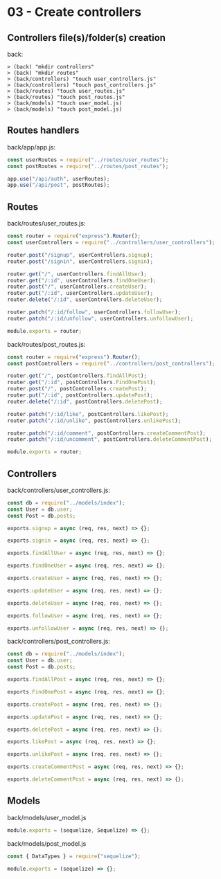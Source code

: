 # 03 - Create controllers

## Controllers file(s)/folder(s) creation

back:

    > (back) "mkdir controllers"
    > (back) "mkdir routes"
    > (back/controllers) "touch user_controllers.js"
    > (back/controllers) "touch post_controllers.js"
    > (back/routes) "touch user_routes.js"
    > (back/routes) "touch post_routes.js"
    > (back/models) "touch user_model.js)
    > (back/models) "touch post_model.js)

## Routes handlers

back/app/app.js:

```javascript
const userRoutes = require("../routes/user_routes");
const postRoutes = require("../routes/post_routes");

app.use("/api/auth", userRoutes);
app.use("/api/post", postRoutes);
```

## Routes

back/routes/user_routes.js:

```javascript
const router = require("express").Router();
const userControllers = require("../controllers/user_controllers");

router.post("/signup", userControllers.signup);
router.post("/signin", userControllers.signin);

router.get("/", userControllers.findAllUser);
router.get("/:id", userControllers.findOneUser);
router.post("/", userControllers.createUser);
router.put("/:id", userControllers.updateUser);
router.delete("/:id", userControllers.deleteUser);

router.patch("/:id/follow", userControllers.followUser);
router.patch("/:id/unfollow", userControllers.unfollowUser);

module.exports = router;
```

back/routes/post_routes.js:

```javascript
const router = require("express").Router();
const postControllers = require("../controllers/post_controllers");

router.get("/", postControllers.findAllPost);
router.get("/:id", postControllers.FindOnePost);
router.post("/", postControllers.createPost);
router.put("/:id", postControllers.updatePost);
router.delete("/:id", postControllers.deletePost);

router.patch("/:id/like", postControllers.likePost);
router.patch("/:id/unlike", postControllers.unlikePost);

router.patch("/:id/comment", postControllers.createCommentPost);
router.patch("/:id/uncomment", postControllers.deleteCommentPost);

module.exports = router;
```

## Controllers

back/controllers/user_controllers.js:

```javascript
const db = require("../models/index");
const User = db.user;
const Post = db.posts;

exports.signup = async (req, res, next) => {};

exports.signin = async (req, res, next) => {};

exports.findAllUser = async (req, res, next) => {};

exports.findOneUser = async (req, res, next) => {};

exports.createUser = async (req, res, next) => {};

exports.updateUser = async (req, res, next) => {};

exports.deleteUser = async (req, res, next) => {};

exports.followUser = async (req, res, next) => {};

exports.unfollowUser = async (req, res, next) => {};
```

back/controllers/post_controllers.js:

```javascript
const db = require("../models/index");
const User = db.user;
const Post = db.posts;

exports.findAllPost = async (req, res, next) => {};

exports.FindOnePost = async (req, res, next) => {};

exports.createPost = async (req, res, next) => {};

exports.updatePost = async (req, res, next) => {};

exports.deletePost = async (req, res, next) => {};

exports.likePost = async (req, res, next) => {};

exports.unlikePost = async (req, res, next) => {};

exports.createCommentPost = async (req, res, next) => {};

exports.deleteCommentPost = async (req, res, next) => {};
```

## Models

back/models/user_model.js

```javascript
module.exports = (sequelize, Sequelize) => {};
```

back/models/post_model.js

```javascript
const { DataTypes } = require("sequelize");

module.exports = (sequelize) => {};
```
